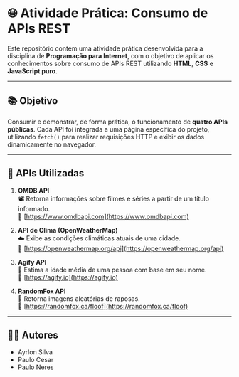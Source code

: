 # 🌐 Atividade Prática: Consumo de APIs REST

Este repositório contém uma atividade prática desenvolvida para a disciplina de **Programação para Internet**, com o objetivo de aplicar os conhecimentos sobre consumo de APIs REST utilizando **HTML**, **CSS** e **JavaScript puro**.

---

## 📚 Objetivo

Consumir e demonstrar, de forma prática, o funcionamento de **quatro APIs públicas**. Cada API foi integrada a uma página específica do projeto, utilizando `fetch()` para realizar requisições HTTP e exibir os dados dinamicamente no navegador.

---

## 🚀 APIs Utilizadas

1. **OMDB API**  
   📽️ Retorna informações sobre filmes e séries a partir de um título informado.  
   🔗 [https://www.omdbapi.com](https://www.omdbapi.com)

2. **API de Clima (OpenWeatherMap)**  
   ☁️ Exibe as condições climáticas atuais de uma cidade.  
   🔗 [https://openweathermap.org/api](https://openweathermap.org/api)

3. **Agify API**  
   👶 Estima a idade média de uma pessoa com base em seu nome.  
   🔗 [https://agify.io](https://agify.io)

4. **RandomFox API**  
   🦊 Retorna imagens aleatórias de raposas.  
   🔗 [https://randomfox.ca/floof](https://randomfox.ca/floof)

---

## 👨‍💻 Autores

- Ayrlon Silva  
- Paulo Cesar
- Paulo Neres
